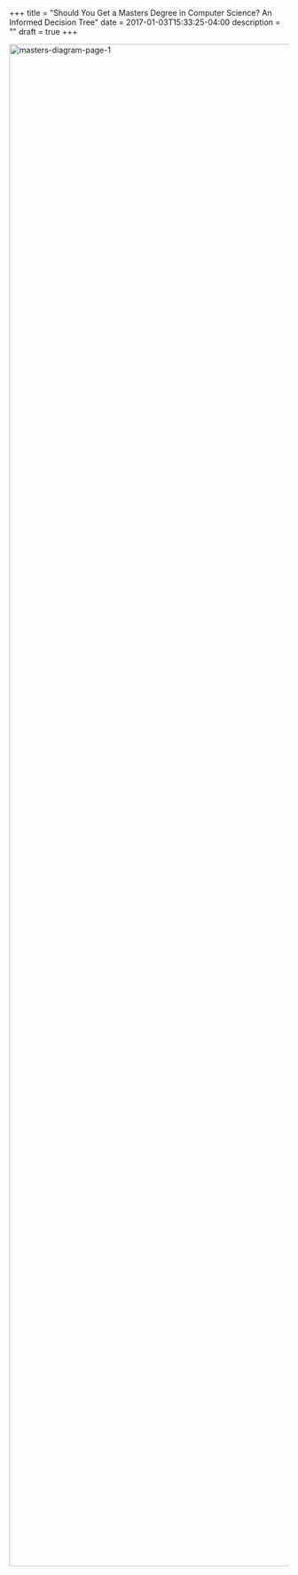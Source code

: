 +++
title = "Should You Get a Masters Degree in Computer Science? An Informed Decision Tree"
date = 2017-01-03T15:33:25-04:00
description = ""
draft = true
+++

<img class="alignnone size-full wp-image-2812" src="/images/omscs-flowchart.png" alt="masters-diagram-page-1" width="1550" height="2743" />